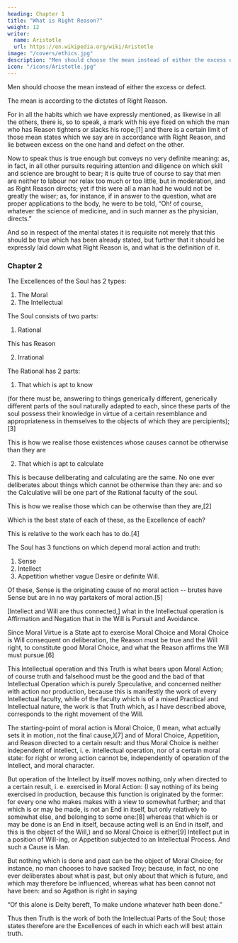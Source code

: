 ```yaml
---
heading: Chapter 1
title: "What is Right Reason?"
weight: 12
writer:
  name: Aristotle
  url: https://en.wikipedia.org/wiki/Aristotle
image: "/covers/ethics.jpg"
description: "Men should choose the mean instead of either the excess or defect"
icon: "/icons/Aristotle.jpg"
---
```




Men should choose the mean instead of either the excess or defect.

The mean is according to the dictates of Right Reason.


For in all the habits which we have expressly mentioned, as likewise in all the others, there is, so to speak, a mark with his eye fixed on which the man who has Reason tightens or slacks his rope;[1] and there is a certain limit of those mean states which we say are in accordance with Right Reason, and lie between excess on the one hand and defect on the other.

Now to speak thus is true enough but conveys no very definite meaning: as, in fact, in all other pursuits requiring attention and diligence on which skill and science are brought to bear; it is quite true of course to say that men are neither to labour nor relax too much or too little, but in moderation, and as Right Reason directs; yet if this were all a man had he would not be greatly the wiser; as, for instance, if in answer to the question, what are proper applications to the body, he were to be told, “Oh! of course, whatever the science of medicine, and in such manner as the physician, directs.”

And so in respect of the mental states it is requisite not merely that this should be true which has been already stated, but further that it should be expressly laid down what Right Reason is, and what is the definition of it.



### Chapter 2

The Excellences of the Soul has 2 types:

1. The Moral 
2. The Intellectual

The Soul consists of two parts:

1. Rational

This has Reason

2. Irrational


The Rational has 2 parts:

1. That which is apt to know

(for there must be, answering to things generically different, generically different parts of the soul naturally adapted to each, since these parts of the soul possess their knowledge in virtue of a certain resemblance and appropriateness in themselves to the objects of which they are percipients);[3] 

This is how we realise those existences whose causes cannot be otherwise than they are

2. That which is apt to calculate

This is because deliberating and calculating are the same. No one ever deliberates about things which cannot be otherwise than they are: and so the Calculative will be one part of the Rational faculty of the soul.

This is how we realise those which can be otherwise than they are,[2] 


Which is the best state of each of these, as the Excellence of each?

This is relative to the work each has to do.[4]

The Soul has 3 functions on which depend moral action and truth:

1. Sense
2. Intellect
3. Appetition whether vague Desire or definite Will.

Of these, Sense is the originating cause of no moral action -- brutes have Sense but are in no way partakers of moral action.[5]

[Intellect and Will are thus connected,] what in the Intellectual operation is Affirmation and Negation that in the Will is Pursuit and Avoidance.

Since Moral Virtue is a State apt to exercise Moral Choice and Moral Choice is Will consequent on deliberation, the Reason must be true and the Will right, to constitute good Moral Choice, and what the Reason affirms the Will must pursue.[6]

This Intellectual operation and this Truth is what bears upon Moral Action; of course truth and falsehood must be the good and the bad of that Intellectual Operation which is purely Speculative, and concerned neither with action nor production, because this is manifestly the work of every Intellectual faculty, while of the faculty which is of a mixed Practical and Intellectual nature, the work is that Truth which, as I have described above, corresponds to the right movement of the Will.

The starting-point of moral action is Moral Choice, (I mean, what actually sets it in motion, not the final cause,)[7] and of Moral Choice, Appetition, and Reason directed to a certain result: and thus Moral Choice is neither independent of intellect, i. e. intellectual operation, nor of a certain moral state: for right or wrong action cannot be, independently of operation of the Intellect, and moral character.

But operation of the Intellect by itself moves nothing, only when directed to a certain result, i. e. exercised in Moral Action: (I say nothing of its being exercised in production, because this function is originated by the former: for every one who makes makes with a view to somewhat further; and that which is or may be made, is not an End in itself, but only relatively to somewhat else, and belonging to some one:[8] whereas that which is or may be done is an End in itself, because acting well is an End in itself, and this is the object of the Will,) and so Moral Choice is either[9] Intellect put in a position of Will-ing, or Appetition subjected to an Intellectual Process. And such a Cause is Man.

But nothing which is done and past can be the object of Moral Choice; for instance, no man chooses to have sacked Troy; because, in fact, no one ever deliberates about what is past, but only about that which is future, and which may therefore be influenced, whereas what has been cannot not have been: and so Agathon is right in saying

“Of this alone is Deity bereft,
To make undone whatever hath been done.”

Thus then Truth is the work of both the Intellectual Parts of the Soul; those states therefore are the Excellences of each in which each will best attain truth.

